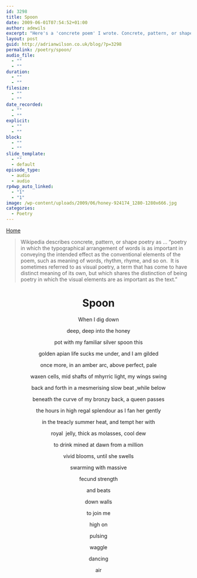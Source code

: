 ```yaml
---
id: 3298
title: Spoon
date: 2009-06-01T07:54:52+01:00
author: adewils
excerpt: "Here's a 'concrete poem' I wrote. Concrete, pattern, or shape poetry is … “poetry in which the typographical arrangement of words is as important in conveying the intended effect as the conventional elements of the poem, such as meaning of words, rhythm, rhyme, and so on.  Judge for yourself if I managed it!"
layout: post
guid: http://adrianwilson.co.uk/blog/?p=3298
permalink: /poetry/spoon/
audio_file:
  - ""
  - ""
duration:
  - ""
  - ""
filesize:
  - ""
  - ""
date_recorded:
  - ""
  - ""
explicit:
  - ""
  - ""
block:
  - ""
  - ""
slide_template:
  - ""
  - default
episode_type:
  - audio
  - audio
rp4wp_auto_linked:
  - "1"
  - "1"
image: /wp-content/uploads/2009/06/honey-924174_1280-1280x666.jpg
categories:
  - Poetry
---
```

<span><span><a href="https://www.adewils.com/">Home</a></span></p> 

<blockquote>
  <p>
    Wikipedia describes concrete, pattern, or shape poetry as &#8230; &#8220;poetry in which the typographical arrangement of words is as important in conveying the intended effect as the conventional elements of the poem, such as meaning of words, rhythm, rhyme, and so on.  It is sometimes referred to as visual poetry, a term that has come to have distinct meaning of its own, but which shares the distinction of being poetry in which the visual elements are as important as the text.&#8221;
  </p>
</blockquote>

<p>
  <!--more-->
</p>

<h1 align="center">
  <strong>Spoon</strong>
</h1>

<p align="center">
  When I dig down
</p>

<p align="center">
  deep, deep into the honey
</p>

<p align="center">
  pot with my familiar silver spoon this
</p>

<p align="center">
  golden apian life sucks me under, and I am gilded
</p>

<p align="center">
  once more, in an amber arc, above perfect, pale
</p>

<p align="center">
  waxen cells, mid shafts of mhyrric light, my wings swing
</p>

<p align="center">
  back and forth in a mesmerising slow beat ,while below
</p>

<p align="center">
  beneath the curve of my bronzy back, a queen passes
</p>

<p align="center">
  the hours in high regal splendour as I fan her gently
</p>

<p align="center">
  in the treacly summer heat, and tempt her with
</p>

<p align="center">
  royal  jelly, thick as molasses, cool dew
</p>

<p align="center">
  to drink mined at dawn from a million
</p>

<p align="center">
  vivid blooms, until she swells
</p>

<p align="center">
  swarming with massive
</p>

<p align="center">
  fecund strength
</p>

<p align="center">
  and beats
</p>

<p align="center">
  down walls
</p>

<p align="center">
  to join me
</p>

<p align="center">
  high on
</p>

<p align="center">
  pulsing
</p>

<p align="center">
  waggle
</p>

<p align="center">
  dancing
</p>

<p align="center">
  air
</p>